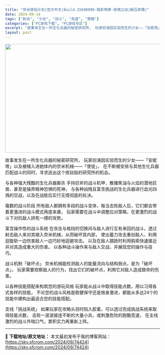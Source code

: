 ```yaml
---
title: "奈米使徒计划|官方中文|Build.15698890-暗影咆哮-绝境之战|解压即撸|"
date: 2024-09-14
tags: ["射击", "少女", "战斗", "竞速", "策略"]
categories: ["PC游戏下载", "PC游戏专区"]
excerpt: "故事发生在一所生化兵器的秘密研究所， 玩家扮演因实验而生的少女——「安妮塔」以及被植入进她体内的奈米机械——「使徒」， 在不断被安排与其他生化兵器匹配战斗的同时，寻求逃出这个炼狱般的研究所的机会。 与各种强大残酷的生化兵器厮杀 手持巨斧的战斗机甲、散播焦油与火焰的潜地巨兽、甚至是操弄精神恐惧的死神，&hellip;"
layout: post
---
```


<img class="aligncenter size-full wp-image-74410" src="https://sky.sfcrom.com/wp-content/uploads/2024/09/2024091412313059.webp" alt="" width="616" height="353" />

故事发生在一所生化兵器的秘密研究所，
玩家扮演因实验而生的少女——「安妮塔」以及被植入进她体内的奈米机械——「使徒」，
在不断被安排与其他生化兵器匹配战斗的同时，寻求逃出这个炼狱般的研究所的机会。

与各种强大残酷的生化兵器厮杀
手持巨斧的战斗机甲、散播焦油与火焰的潜地巨兽、甚至是操弄精神恐惧的死神，
与各种凶残且富含挑战的生化兵器进行血光四溅的交战，以及在战胜后实行无情彻底的处决。

複数的战斗阶段
所有敌人都拥有多段的战斗变体，每当击败敌人后，它们都会带着更激进的战斗模式再度来袭，
玩家需要在战斗中调整应对策略，在更激烈的战斗下对抗敌人拼死一搏的攻势。

富含操作性的战斗系统
在攻击与格挡的切换间与敌人进行互有来回的战斗，透过射击敌人来对其植入奈米机械，从而破坏其内部，
使出蓄力攻击重创敌人、利用迴旋斩一边伤害敌人一边巧妙地迴避攻击。
以及在敌人踉跄时利用鈎索快速接近并对其造成重大的伤害。
以各种战斗操作来与敌人交战，并展现您的操作与技巧。

战斗机制「破坏点」
奈米机械能检测敌人的能量流向与结构弱点，是为「破坏点」，
玩家需要观察敌人的行为，找出它们的破坏点，利用它对敌人造成致命的伤害。

以各种技能搭配来构筑您的游玩风格
玩家能从战斗中取得技能点数，用以习得各式各样的技能，
不论您的战斗风格是稳健保守还是捨身激进，都能从多达24个的技能中建构出最适合您的技能搭配。

支线「挑战系统」
如果玩家在攻略头目时陷入胶着，可以透过完成挑战系统来取得技能点数，
击败一波波接连不断的大量小兵，或刺激危险的跑酷竞速，
在主线激烈的战斗外喘口气，累积实力再重新上阵。

---
📖 **下载地址/原文地址：** 本文最初发布于我的博客网站：[https://sky.sfcrom.com/2024/09/74424](https://sky.sfcrom.com/2024/09/74424)
